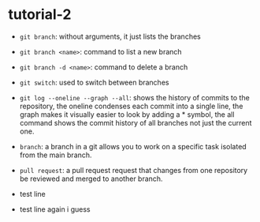 # tutorial-2

- `git branch`: without arguments, it just lists the branches
- `git branch <name>`: command to list a new branch
- `git branch -d <name>`: command to delete a branch

- `git switch`: used to switch between branches
- `git log --oneline --graph --all`: shows the history of commits to the repository, the oneline condenses each commit into a single line, the graph makes it visually easier to look by adding a * symbol, the all command shows the commit history of all branches not just the current one.

- `branch`: a branch in a git allows you to work on a specific task isolated from the main branch. 
- `pull request`: a pull request request that changes from one repository be reviewed and merged to another branch. 

- test line

- test line again i guess
